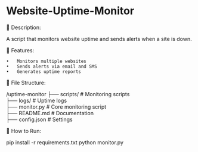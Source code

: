 # Website-Uptime-Monitor

📌 Description:

A script that monitors website uptime and sends alerts when a site is down.

📜 Features:

	•	Monitors multiple websites
	•	Sends alerts via email and SMS
	•	Generates uptime reports

📂 File Structure:

/uptime-monitor
 ├── scripts/       # Monitoring scripts  
 ├── logs/          # Uptime logs  
 ├── monitor.py     # Core monitoring script  
 ├── README.md      # Documentation  
 ├── config.json    # Settings  

🚀 How to Run:

pip install -r requirements.txt
python monitor.py

